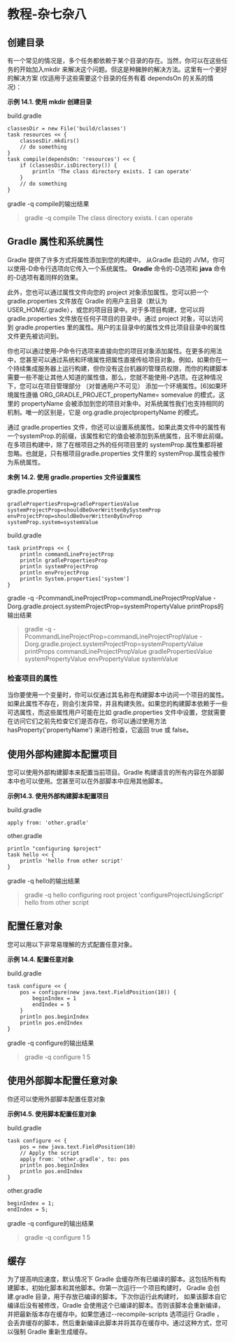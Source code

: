# 教程-杂七杂八  
  
## 创建目录  

有一个常见的情况是，多个任务都依赖于某个目录的存在。当然，你可以在这些任务的开始加入mkdir 来解决这个问题。但这是种臃肿的解决方法。这里有一个更好的解决方案 (仅适用于这些需要这个目录的任务有着 dependsOn 的关系的情况)：

**示例 14.1. 使用 mkdir 创建目录**

build.gradle  
  
```
classesDir = new File('build/classes')
task resources << {
    classesDir.mkdirs()
    // do something
}
task compile(dependsOn: 'resources') << {
    if (classesDir.isDirectory()) {
        println 'The class directory exists. I can operate'
    }
    // do something
}  
```
gradle -q compile的输出结果  

> gradle -q compile
The class directory exists. I can operate  

## Gradle 属性和系统属性  

Gradle 提供了许多方式将属性添加到您的构建中。 从Gradle 启动的 JVM，你可以使用-D命令行选项向它传入一个系统属性。 **Gradle** 命令的-D选项和 **java** 命令的-D选项有着同样的效果。

此外，您也可以通过属性文件向您的 project 对象添加属性。您可以把一个gradle.properties 文件放在 Gradle 的用户主目录（默认为USER_HOME/.gradle），或您的项目目录中。对于多项目构建，您可以将 gradle.properties 文件放在任何子项目的目录中。通过 project 对象，可以访问到 gradle.properties 里的属性。用户的主目录中的属性文件比项目目录中的属性文件更先被访问到。

你也可以通过使用-P命令行选项来直接向您的项目对象添加属性。在更多的用法中，您甚至可以通过系统和环境属性把属性直接传给项目对象。例如，如果你在一个持续集成服务器上运行构建，但你没有这台机器的管理员权限，而你的构建脚本需要一些不能让其他人知道的属性值，那么，您就不能使用-P选项。在这种情况下，您可以在项目管理部分 （对普通用户不可见） 添加一个环境属性。[6]如果环境属性遵循 ORG_GRADLE_PROJECT_propertyName= somevalue 的模式，这里的 propertyName 会被添加到您的项目对象中。对系统属性我们也支持相同的机制。唯一的区别是，它是 org.gradle.projectpropertyName 的模式。

通过 gradle.properties 文件，你还可以设置系统属性。如果此类文件中的属性有一个systemProp.的前缀，该属性和它的值会被添加到系统属性，且不带此前缀。在多项目构建中，除了在根项目之外的任何项目里的 systemProp.属性集都将被忽略。也就是，只有根项目gradle.properties 文件里的 systemProp.属性会被作为系统属性。

**未例 14.2. 使用 gradle.properties 文件设置属性**

gradle.properties  
  
```
gradlePropertiesProp=gradlePropertiesValue
systemProjectProp=shouldBeOverWrittenBySystemProp
envProjectProp=shouldBeOverWrittenByEnvProp
systemProp.system=systemValue  
```  

build.gradle  
  
```
task printProps << {
    println commandLineProjectProp
    println gradlePropertiesProp
    println systemProjectProp
    println envProjectProp
    println System.properties['system']
}  
```  

gradle -q -PcommandLineProjectProp=commandLineProjectPropValue -Dorg.gradle.project.systemProjectProp=systemPropertyValue printProps的输出结果  

> gradle -q -PcommandLineProjectProp=commandLineProjectPropValue -Dorg.gradle.project.systemProjectProp=systemPropertyValue printProps
commandLineProjectPropValue
gradlePropertiesValue
systemPropertyValue
envPropertyValue
systemValue  

### 检查项目的属性

当你要使用一个变量时，你可以仅通过其名称在构建脚本中访问一个项目的属性。如果此属性不存在，则会引发异常，并且构建失败。如果您的构建脚本依赖于一些可选属性，而这些属性用户可能在比如 gradle.properties 文件中设置，您就需要在访问它们之前先检查它们是否存在。你可以通过使用方法 hasProperty('propertyName') 来进行检查，它返回 true 或 false。

## 使用外部构建脚本配置项目  

您可以使用外部构建脚本来配置当前项目。Gradle 构建语言的所有内容在外部脚本中也可以使用。您甚至可以在外部脚本中应用其他脚本。

**示例14.3. 使用外部构建脚本配置项目**

build.gradle  
  
```
apply from: 'other.gradle'  
```  

other.gradle  
  
```
println "configuring $project"
task hello << {
    println 'hello from other script'
}  
```  

gradle -q hello的输出结果  

> gradle -q hello
configuring root project 'configureProjectUsingScript'
hello from other script  

## 配置任意对象  

您可以用以下非常易理解的方式配置任意对象。

**示例 14.4. 配置任意对象**

build.gradle  
  
```
task configure << {
    pos = configure(new java.text.FieldPosition(10)) {
        beginIndex = 1
        endIndex = 5
    }
    println pos.beginIndex
    println pos.endIndex
}  
```  

gradle -q configure的输出结果  

> gradle -q configure
1
5  

## 使用外部脚本配置任意对象  

你还可以使用外部脚本配置任意对象

**示例14.5. 使用脚本配置任意对象**

build.gradle  
  
```
task configure << {
    pos = new java.text.FieldPosition(10)
    // Apply the script
    apply from: 'other.gradle', to: pos
    println pos.beginIndex
    println pos.endIndex
}  
```  

other.gradle  
  
```
beginIndex = 1;
endIndex = 5;  
```  

gradle -q configure的输出结果  

> gradle -q configure
1
5  

## 缓存  

为了提高响应速度，默认情况下 Gradle 会缓存所有已编译的脚本。这包括所有构建脚本，初始化脚本和其他脚本。你第一次运行一个项目构建时， Gradle 会创建.gradle 目录，用于存放已编译的脚本。下次你运行此构建时， 如果该脚本自它编译后没有被修改，Gradle 会使用这个已编译的脚本。否则该脚本会重新编译，并把最新版本存在缓存中。如果您通过--recompile-scripts 选项运行 Gradle ，会丢弃缓存的脚本，然后重新编译此脚本并将其存在缓存中。通过这种方式，您可以强制 Gradle 重新生成缓存。

